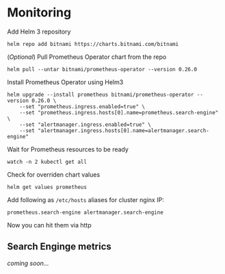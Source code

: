 # Monitoring

Add Helm 3 repository

    helm repo add bitnami https://charts.bitnami.com/bitnami

(_Optional_) Pull Prometheus Operator chart from the repo

    helm pull --untar bitnami/prometheus-operator --version 0.26.0

Install Prometheus Operator using Helm3

    helm upgrade --install prometheus bitnami/prometheus-operator --version 0.26.0 \
        --set "prometheus.ingress.enabled=true" \
        --set "prometheus.ingress.hosts[0].name=prometheus.search-engine" \
        --set "alertmanager.ingress.enabled=true" \
        --set "alertmanager.ingress.hosts[0].name=alertmanager.search-engine"

Wait for Prometheus resources to be ready

    watch -n 2 kubectl get all

Check for overriden chart values

    helm get values prometheus

Add following as `/etc/hosts` aliases for cluster nginx IP:

    prometheus.search-engine alertmanager.search-engine

Now you can hit them via http

## Search Enginge metrics

_coming soon..._
